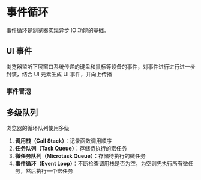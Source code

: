 # 事件循环
事件循环是浏览器实现异步 IO 功能的基础。

## UI 事件
浏览器监听下层窗口系统传递的键盘和鼠标等设备的事件，对事件进行进行进一步封装，结合 UI 元素生成 UI 事件，并向上传播

### 事件冒泡

## 多级队列
浏览器的循环队列使用多级

1. **调用栈（Call Stack）**：记录函数调用顺序
2. **任务队列（Task Queue）**：存储待执行的宏任务
3. **微任务队列（Microtask Queue）**：存储待执行的微任务
4. **事件循环（Event Loop）**：不断检查调用栈是否为空，为空则先执行所有微任务，然后执行一个宏任务